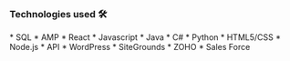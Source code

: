 
<h3>Technologies used 🛠️</h3>
* SQL
* AMP
* React
* Javascript
* Java
* C#
* Python
* HTML5/CSS
* Node.js
* API
* WordPress
* SiteGrounds
* ZOHO
* Sales Force
